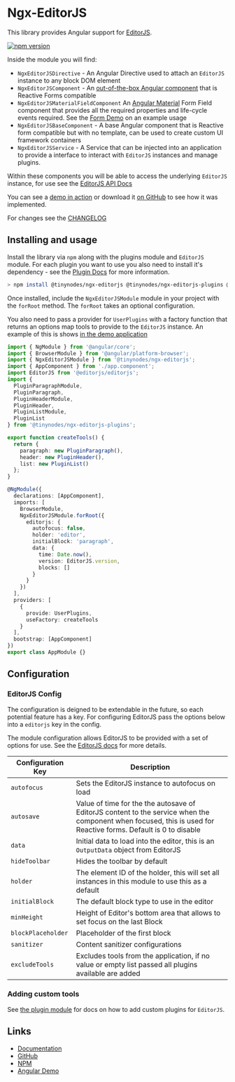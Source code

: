 # Ngx-EditorJS

This library provides Angular support for [EditorJS](https://editorjs.io).

[![npm version](https://badge.fury.io/js/%40tinynodes%2Fngx-editorjs.svg)](https://badge.fury.io/js/%40tinynodes%2Fngx-editorjs)

Inside the module you will find:

- `NgxEditorJSDirective` - An Angular Directive used to attach an `EditorJS` instance to any block DOM element
- `NgxEditorJSComponent` - An [out-of-the-box Angular component](https://tinynodes-ngx.firebaseapp.com/ngx-editorjs-demo/angular-component) that is Reactive Forms compatible
- `NgxEditorJSMaterialFieldComponent` An [Angular Material](https://material.angular.io/) Form Field component that provides all the required properties and life-cycle events required. See the [Form Demo](https://tinynodes-ngx.firebaseapp.com/ngx-editorjs-demo/angular-form) on an example usage
- `NgxEditorJSBaseComponent` - A base Angular component that is Reactive form compatible but with no template, can be used to create custom UI framework containers
- `NgxEditorJSService` - A Service that can be injected into an application to provide a interface to interact with `EditorJS` instances and manage plugins.

Within these components you will be able to access the underlying `EditorJS` instance, for use see the [EditorJS API Docs](https://editorjs.io/api)

You can see a [demo in action](https://tinynodes-ngx.firebaseapp.com/ngx-editorjs-demo) or download it
[on GitHub](https://github.com/tanepiper/ngx-tinynodes/tree/master/libs/ngx-editorjs-demo) to see how it was implemented.

For changes see the [CHANGELOG](https://github.com/tanepiper/ngx-tinynodes/tree/master/libs/ngx-editorjs/CHANGELOG.md)

## Installing and usage

Install the library via `npm` along with the plugins module and `EditorJS` module. For each plugin you want to use you also need to install it's dependency - see the [Plugin Docs](https://github.com/tanepiper/ngx-tinynodes/tree/master/libs/ngx-editorjs-plugins) for more information.

```bash
> npm install @tinynodes/ngx-editorjs @tinynodes/ngx-editorjs-plugins @editorjs/editorjs @editorjs/paragraph....
```

Once installed, include the `NgxEditorJSModule` module in your project with the `forRoot` method. The `forRoot` takes an optional configuration.

You also need to pass a provider for `UserPlugins` with a factory function that returns an options map tools to provide to the `EditorJS` instance. An example of this is shows [in the demo application](https://github.com/tanepiper/ngx-tinynodes/blob/master/libs/ngx-editorjs-demo/src/lib/config/index.ts)

```typescript
import { NgModule } from '@angular/core';
import { BrowserModule } from '@angular/platform-browser';
import { NgxEditorJSModule } from '@tinynodes/ngx-editorjs';
import { AppComponent } from './app.component';
import EditorJS from '@editorjs/editorjs';
import {
  PluginParagraphModule,
  PluginParagraph,
  PluginHeaderModule,
  PluginHeader,
  PluginListModule,
  PluginList
} from '@tinynodes/ngx-editorjs-plugins';

export function createTools() {
  return {
    paragraph: new PluginParagraph(),
    header: new PluginHeader(),
    list: new PluginList()
  };
}

@NgModule({
  declarations: [AppComponent],
  imports: [
    BrowserModule,
    NgxEditorJSModule.forRoot({
      editorjs: {
        autofocus: false,
        holder: 'editor',
        initialBlock: 'paragraph',
        data: {
          time: Date.now(),
          version: EditorJS.version,
          blocks: []
        }
      }
    })
  ],
  providers: [
    {
      provide: UserPlugins,
      useFactory: createTools
    }
  ],
  bootstrap: [AppComponent]
})
export class AppModule {}
```

## Configuration

### EditorJS Config

The configuration is deigned to be extendable in the future, so each potential feature has a key. For configuring EditorJS pass the options below into a `editorjs` key in the config.

The module configuration allows EditorJS to be provided with a set of options for use. See the [EditorJS docs](https://editorjs.io/configuration) for more details.

| Configuration Key  | Description                                                                                                                                                     |
| ------------------ | --------------------------------------------------------------------------------------------------------------------------------------------------------------- |
| `autofocus`        | Sets the EditorJS instance to autofocus on load                                                                                                                 |
| `autosave`         | Value of time for the the autosave of EditorJS content to the service when the component when focused, this is used for Reactive forms. Default is 0 to disable |
| `data`             | Initial data to load into the editor, this is an `OutputData` object from EditorJS                                                                              |
| `hideToolbar`      | Hides the toolbar by default                                                                                                                                    |
| `holder`           | The element ID of the holder, this will set all instances in this module to use this as a default                                                               |
| `initialBlock`     | The default block type to use in the editor                                                                                                                     |
| `minHeight`        | Height of Editor's bottom area that allows to set focus on the last Block                                                                                       |
| `blockPlaceholder` | Placeholder of the first block                                                                                                                                  |
| `sanitizer`        | Content sanitizer configurations                                                                                                                                |
| `excludeTools`     | Excludes tools from the application, if no value or empty list passed all plugins available are added|

### Adding custom tools

See [the plugin module](https://github.com/tanepiper/ngx-tinynodes/tree/master/libs/ngx-editorjs-plugins/README.md)
for docs on how to add custom plugins for `EditorJS`.

## Links

- [Documentation](https://tanepiper.github.io/ngx-tinynodes/)
- [GitHub](https://github.com/tanepiper/ngx-tinynodes/tree/master/libs/ngx-editorjs)
- [NPM](https://www.npmjs.com/package/@tinynodes/ngx-editorjs)
- [Angular Demo](https://tinynodes-ngx.firebaseapp.com/ngx-editorjs-demo)
